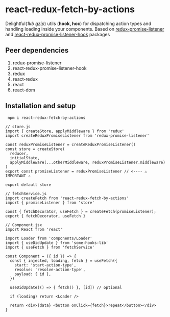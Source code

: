 # react-redux-fetch-by-actions

Delightful(*1kb gzip*) utils (**hook, hoc**) for dispatching action types and handling loading inside your components.
Based on [redux-promise-listener](https://www.npmjs.com/package/redux-promise-listener)
and [react-redux-promise-listener-hook](https://www.npmjs.com/package/react-redux-promise-listener-hook)
packages

## Peer dependencies

1. redux-promise-listener
2. react-redux-promise-listener-hook
3. redux
4. react-redux
5. react
6. react-dom

## Installation and setup
``` npm i react-redux-fetch-by-actions```

```$xslt
// store.js
import { createStore, applyMiddleware } from 'redux'
import createReduxPromiseListener from 'redux-promise-listener'

const reduxPromiseListener = createReduxPromiseListener()
const store = createStore(
  reducer,
  initialState,
  applyMiddleware(...otherMiddleware, reduxPromiseListener.middleware)
)
export const promiseListener = reduxPromiseListener // <---- ⚠️ IMPORTANT ⚠️

export default store

// fetchService.js
import createFetch from 'react-redux-fetch-by-actions'
import { promiseListener } from 'store'

const { fetchDecorator, useFetch } = createFetch(promiseListener);
export { fetchDecorator, useFetch }

// Component.jsx
import React from 'react'

import Loader from 'components/Loader'
import { useDidUpdate } from 'some-hooks-lib'
import { useFetch } from 'fetchService'

const Component = ({ id }) => {
  const { injected, loading, fetch } = useFetch({
    start: 'start-action-type',
    resolve: 'resolve-action-type',
    payload: { id },
  })

  useDidUpdate(() => { fetch() }, [id]) // optional
    
  if (loading) return <Loader />
    
  return <div>{data} <button onClick={fetch}>repeat</button></div>
}

```


